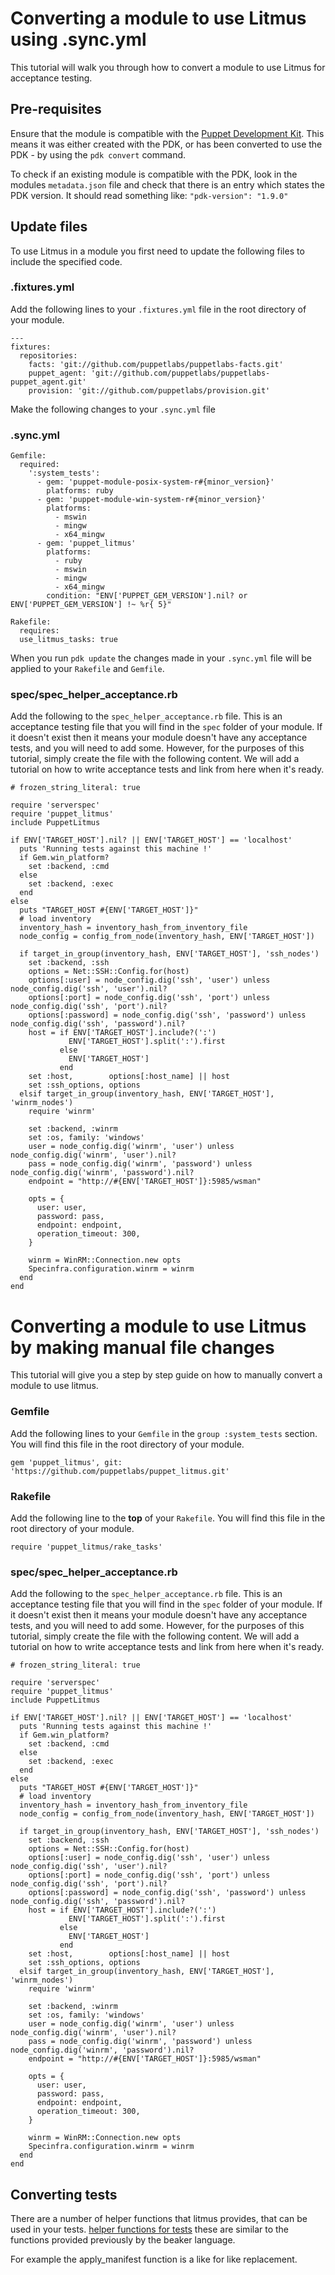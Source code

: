 # Converting a module to use Litmus using .sync.yml

This tutorial will walk you through how to convert a module to use Litmus for acceptance testing.

## Pre-requisites
Ensure that the module is compatible with the [Puppet Development Kit](https://puppet.com/docs/pdk/1.x/pdk.html). This means it was either created with the PDK, or has been converted to use the PDK - by using the `pdk convert` command.

To check if an existing module is compatible with the PDK, look in the modules `metadata.json` file and check that there is an entry which states the PDK version. It should read something like: `"pdk-version": "1.9.0"`

## Update files
To use Litmus in a module you first need to update the following files to include the specified code.

### .fixtures.yml
Add the following lines to your `.fixtures.yml` file in the root directory of your module.
```
---
fixtures:
  repositories:
    facts: 'git://github.com/puppetlabs/puppetlabs-facts.git'
    puppet_agent: 'git://github.com/puppetlabs/puppetlabs-puppet_agent.git'
    provision: 'git://github.com/puppetlabs/provision.git'
```
Make the following changes to your `.sync.yml` file
### .sync.yml

```
Gemfile:
  required:
    ':system_tests':
      - gem: 'puppet-module-posix-system-r#{minor_version}'
        platforms: ruby
      - gem: 'puppet-module-win-system-r#{minor_version}'
        platforms:
          - mswin
          - mingw
          - x64_mingw
      - gem: 'puppet_litmus'
        platforms:
          - ruby
          - mswin
          - mingw
          - x64_mingw
        condition: "ENV['PUPPET_GEM_VERSION'].nil? or ENV['PUPPET_GEM_VERSION'] !~ %r{ 5}"

Rakefile:
  requires:
  use_litmus_tasks: true
```

When you run `pdk update` the changes made in your `.sync.yml` file will be applied to your `Rakefile` and `Gemfile`.

### spec/spec_helper_acceptance.rb
Add the following to the `spec_helper_acceptance.rb` file. This is an acceptance testing file that you will find in the `spec` folder of your module. If it doesn't exist then it means your module doesn't have any acceptance tests, and you will need to add some. However, for the purposes of this tutorial, simply create the file with the following content. We will add a tutorial on how to write acceptance tests and link from here when it's ready.
```
# frozen_string_literal: true

require 'serverspec'
require 'puppet_litmus'
include PuppetLitmus

if ENV['TARGET_HOST'].nil? || ENV['TARGET_HOST'] == 'localhost'
  puts 'Running tests against this machine !'
  if Gem.win_platform?
    set :backend, :cmd
  else
    set :backend, :exec
  end
else
  puts "TARGET_HOST #{ENV['TARGET_HOST']}"
  # load inventory
  inventory_hash = inventory_hash_from_inventory_file
  node_config = config_from_node(inventory_hash, ENV['TARGET_HOST'])

  if target_in_group(inventory_hash, ENV['TARGET_HOST'], 'ssh_nodes')
    set :backend, :ssh
    options = Net::SSH::Config.for(host)
    options[:user] = node_config.dig('ssh', 'user') unless node_config.dig('ssh', 'user').nil?
    options[:port] = node_config.dig('ssh', 'port') unless node_config.dig('ssh', 'port').nil?
    options[:password] = node_config.dig('ssh', 'password') unless node_config.dig('ssh', 'password').nil?
    host = if ENV['TARGET_HOST'].include?(':')
             ENV['TARGET_HOST'].split(':').first
           else
             ENV['TARGET_HOST']
           end
    set :host,        options[:host_name] || host
    set :ssh_options, options
  elsif target_in_group(inventory_hash, ENV['TARGET_HOST'], 'winrm_nodes')
    require 'winrm'

    set :backend, :winrm
    set :os, family: 'windows'
    user = node_config.dig('winrm', 'user') unless node_config.dig('winrm', 'user').nil?
    pass = node_config.dig('winrm', 'password') unless node_config.dig('winrm', 'password').nil?
    endpoint = "http://#{ENV['TARGET_HOST']}:5985/wsman"

    opts = {
      user: user,
      password: pass,
      endpoint: endpoint,
      operation_timeout: 300,
    }

    winrm = WinRM::Connection.new opts
    Specinfra.configuration.winrm = winrm
  end
end
```

# Converting a module to use Litmus by making manual file changes

This tutorial will give you a step by step guide on how to manually convert a module to use litmus.

### Gemfile
Add the following lines to your `Gemfile` in the `group :system_tests` section. You will find this file in the root directory of your module.
```
gem 'puppet_litmus', git: 'https://github.com/puppetlabs/puppet_litmus.git'

```

### Rakefile
Add the following line to the **top** of your `Rakefile`. You will find this file in the root directory of your module. 
```
require 'puppet_litmus/rake_tasks'
```

### spec/spec_helper_acceptance.rb
Add the following to the `spec_helper_acceptance.rb` file. This is an acceptance testing file that you will find in the `spec` folder of your module. If it doesn't exist then it means your module doesn't have any acceptance tests, and you will need to add some. However, for the purposes of this tutorial, simply create the file with the following content. We will add a tutorial on how to write acceptance tests and link from here when it's ready.
```
# frozen_string_literal: true

require 'serverspec'
require 'puppet_litmus'
include PuppetLitmus

if ENV['TARGET_HOST'].nil? || ENV['TARGET_HOST'] == 'localhost'
  puts 'Running tests against this machine !'
  if Gem.win_platform?
    set :backend, :cmd
  else
    set :backend, :exec
  end
else
  puts "TARGET_HOST #{ENV['TARGET_HOST']}"
  # load inventory
  inventory_hash = inventory_hash_from_inventory_file
  node_config = config_from_node(inventory_hash, ENV['TARGET_HOST'])

  if target_in_group(inventory_hash, ENV['TARGET_HOST'], 'ssh_nodes')
    set :backend, :ssh
    options = Net::SSH::Config.for(host)
    options[:user] = node_config.dig('ssh', 'user') unless node_config.dig('ssh', 'user').nil?
    options[:port] = node_config.dig('ssh', 'port') unless node_config.dig('ssh', 'port').nil?
    options[:password] = node_config.dig('ssh', 'password') unless node_config.dig('ssh', 'password').nil?
    host = if ENV['TARGET_HOST'].include?(':')
             ENV['TARGET_HOST'].split(':').first
           else
             ENV['TARGET_HOST']
           end
    set :host,        options[:host_name] || host
    set :ssh_options, options
  elsif target_in_group(inventory_hash, ENV['TARGET_HOST'], 'winrm_nodes')
    require 'winrm'

    set :backend, :winrm
    set :os, family: 'windows'
    user = node_config.dig('winrm', 'user') unless node_config.dig('winrm', 'user').nil?
    pass = node_config.dig('winrm', 'password') unless node_config.dig('winrm', 'password').nil?
    endpoint = "http://#{ENV['TARGET_HOST']}:5985/wsman"

    opts = {
      user: user,
      password: pass,
      endpoint: endpoint,
      operation_timeout: 300,
    }

    winrm = WinRM::Connection.new opts
    Specinfra.configuration.winrm = winrm
  end
end
```

## Converting tests

There are a number of helper functions that litmus provides, that can be used in your tests. [helper functions for tests](https://github.com/puppetlabs/puppet_litmus/wiki/Helper-Functions-for-Litmus#helper-functions-for-testing-your-modules) these are similar to the functions provided previously by the beaker language. 

For example the apply_manifest function is a like for like replacement. 
